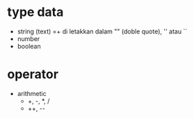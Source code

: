 # type data
- string (text) =+ di letakkan dalam "" (doble quote), '' atau ``
- number
- boolean

# operator
- arithmetic
  - +, -, *, /
  - ++, --